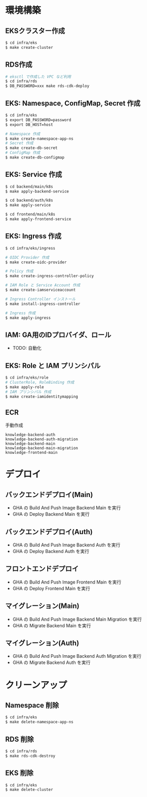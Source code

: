 # 環境構築

## EKSクラスター作成
```sh
$ cd infra/eks
$ make create-cluster
```

## RDS作成
```sh
# eksctl で作成した VPC など利用
$ cd infra/rds
$ DB_PASSWORD=xxx make rds-cdk-deploy
```

## EKS: Namespace, ConfigMap, Secret 作成
```sh
$ cd infra/eks
$ export DB_PASSWORD=password
$ export DB_HOST=host

# Namespace 作成
$ make create-namespace-app-ns
# Secret 作成
$ make create-db-secret
# ConfigMap 作成
$ make create-db-configmap
```

## EKS: Service 作成
```sh
$ cd backend/main/k8s
$ make apply-backend-service

$ cd backend/auth/k8s
$ make apply-service

$ cd frontend/main/k8s
$ make apply-frontend-service
```

## EKS: Ingress 作成
```sh
$ cd infra/eks/ingress

# OIDC Provider 作成
$ make create-oidc-provider

# Policy 作成
$ make create-ingress-controller-policy

# IAM Role と Service Account 作成
$ make create-iamserviceaccount

# Ingress Controller インストール
$ make install-ingress-controller

# Ingress 作成
$ make apply-ingress
```

## IAM: GA用のIDプロバイダ、ロール

* TODO: 自動化

## EKS: Role と IAM プリンシパル
```sh
$ cd infra/eks/role
# ClusterRole, RoleBinding 作成
$ make apply-role
# IAM プリンシパル 作成
$ make create-iamidentitymapping
```

## ECR

手動作成
```
knowledge-backend-auth
knowledge-backend-auth-migration
knowledge-backend-main
knowledge-backend-main-migration
knowledge-frontend-main
```

# デプロイ

## バックエンドデプロイ(Main)
* GHA の Build And Push Image Backend Main を実行
* GHA の Deploy Backend Main を実行

## バックエンドデプロイ(Auth)
* GHA の Build And Push Image Backend Auth を実行
* GHA の Deploy Backend Auth を実行

## フロントエンドデプロイ
* GHA の Build And Push Image Frontend Main を実行
* GHA の Deploy Frontend Main を実行

## マイグレーション(Main)
* GHA の Build And Push Image Backend Main Migration を実行
* GHA の Migrate Backend Main を実行

## マイグレーション(Auth)
* GHA の Build And Push Image Backend Auth Migration を実行
* GHA の Migrate Backend Auth を実行

# クリーンアップ

## Namespace 削除
```sh
$ cd infra/eks
$ make delete-namespace-app-ns
```

## RDS 削除
```sh
$ cd infra/rds
$ make rds-cdk-destroy
```

## EKS 削除
```sh
$ cd infra/eks
$ make delete-cluster
```